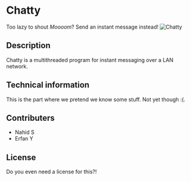 # Chatty
Too lazy to shout *Moooom*? Send an instant message instead!
![Chatty](http://i.imgur.com/yRA77fc.png "Chatty")

## Description
Chatty is a multithreaded program for instant messaging over a LAN network. 

## Technical information
This is the part where we pretend we know some stuff. Not yet though :(.

## Contributers
- Nahid S
- Erfan Y

## License
Do you even need a license for this?!
